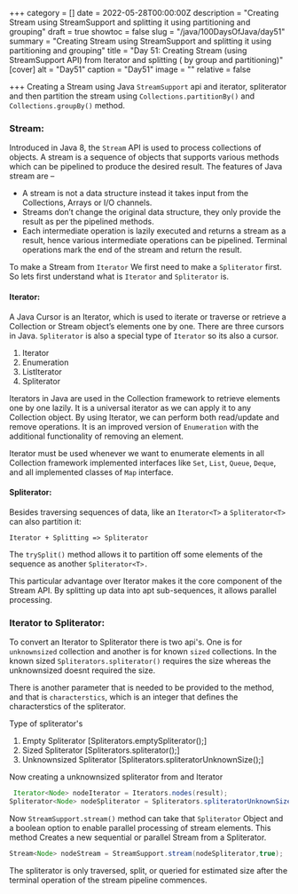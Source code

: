 +++
category = []
date = 2022-05-28T00:00:00Z
description = "Creating Stream using StreamSupport and splitting it using partitioning and grouping"
draft = true
showtoc = false
slug = "/java/100DaysOfJava/day51"
summary = "Creating Stream using StreamSupport and splitting it using partitioning and grouping"
title = "Day 51: Creating Stream (using StreamSupport API)  from Iterator and splitting ( by group and partitioning)"
[cover]
alt = "Day51"
caption = "Day51"
image = ""
relative = false

+++
Creating a Stream using Java `StreamSupport` api and iterator, spliterator and then partition the stream using `Collections.partitionBy()` and `Collections.groupBy()` method.

### Stream:

Introduced in Java 8, the `Stream` API is used to process collections of objects. A stream is a sequence of objects that supports various methods which can be pipelined to produce the desired result.
The features of Java stream are –

* A stream is not a data structure instead it takes input from the Collections, Arrays or I/O channels.
* Streams don’t change the original data structure, they only provide the result as per the pipelined methods.
* Each intermediate operation is lazily executed and returns a stream as a result, hence various intermediate operations can be pipelined. Terminal operations mark the end of the stream and return the result.

To make a Stream from `Iterator` We first need to make a `Spliterator` first. So lets first understand what is `Iterator` and `Spliterator` is.

#### Iterator:

A Java Cursor is an Iterator, which is used to iterate or traverse or retrieve a Collection or Stream object’s elements one by one. There are three cursors in Java. `Spliterator` is also a special type of `Iterator` so its also a cursor.

1. Iterator
2. Enumeration
3. ListIterator
4. Spliterator

Iterators in Java are used in the Collection framework to retrieve elements one by one lazily. It is a universal iterator as we can apply it to any Collection object. By using Iterator, we can perform both read/update and remove operations. It is an improved version of `Enumeration` with the additional functionality of removing an element.

Iterator must be used whenever we want to enumerate elements in all Collection framework implemented interfaces like `Set`, `List`, `Queue`, `Deque`, and all implemented classes of `Map` interface.

#### Spliterator:

Besides traversing sequences of data, like an `Iterator<T>` a `Spliterator<T>` can also partition it:

`Iterator + Splitting => Spliterator`

The `trySplit()` method allows it to partition off some elements of the sequence as another `Spliterator<T>.`

This particular advantage over Iterator makes it the core component of the Stream API. By splitting up data into apt sub-sequences, it allows parallel processing.

### Iterator to Spliterator:

To convert an Iterator to Spliterator there is two api's. One is for `unknownsized` collection and another is for known `sized` collections. In the known sized `Spliterators.spliterator()` requires the size whereas the unknownsized doesnt required the size.

There is another parameter that is needed to be provided to the method, and that is `characterstics`, which is an integer that defines the characterstics of the spliterator.

Type of spliterator's

1. Empty Spliterator \[Spliterators.emptySpliterator();\]
2. Sized Spliterator \[Spliterators.spliterator();\]
3. Unknownsized Spliterator \[Spliterators.spliteratorUnknownSize();\]

Now creating a unknownsized spliterator from and Iterator

```java
 Iterator<Node> nodeIterator = Iterators.nodes(result);
Spliterator<Node> nodeSpliterator = Spliterators.spliteratorUnknownSize(nodeIterator,Spliterator.CONCURRENT);
```

Now `StreamSupport.stream()` method can take that `Spliterator` Object and a boolean option to enable parallel processing of stream elements. This method Creates a new sequential or parallel Stream from a Spliterator. 

```java
Stream<Node> nodeStream = StreamSupport.stream(nodeSpliterator,true);
```

The spliterator is only traversed, split, or queried for estimated size after the terminal operation of the stream pipeline commences.
